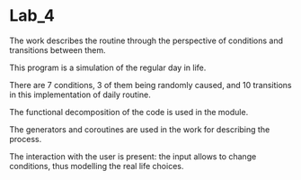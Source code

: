 # Lab_4
The work describes the routine through the perspective of conditions and transitions between them.

This program is a simulation of the regular day in life.

There are 7 conditions, 3 of them being randomly caused, and 10 transitions in this implementation of daily routine.

The functional decomposition of the code is used in the module.

The generators and coroutines are used in the work for describing the process.

The interaction with the user is present: the input allows to change conditions, thus modelling the real life choices.
